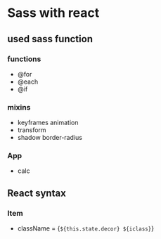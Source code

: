 # Sass with react

## used sass function

### functions

- @for
- @each
- @if

### mixins

- keyframes animation
- transform
- shadow border-radius

### App

- calc

## React syntax

### Item

- className = {`${this.state.decor} ${iclass}`}
